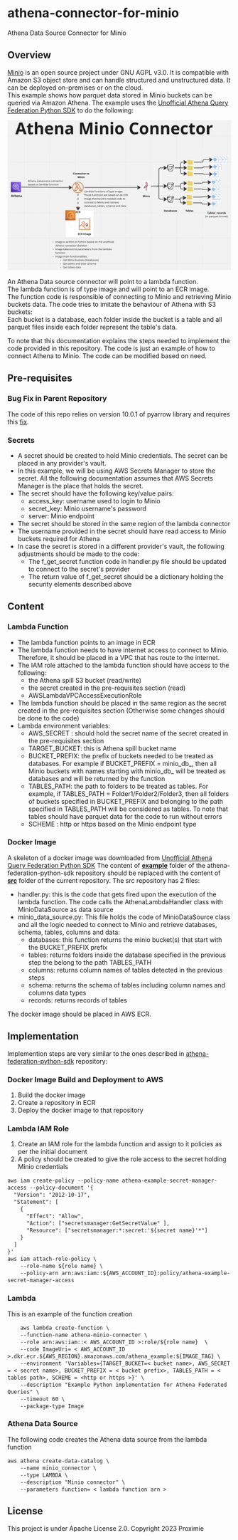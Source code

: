 # athena-connector-for-minio
Athena Data Source Connector for Minio

## Overview

[Minio](https://min.io) is an open source project under GNU AGPL v3.0. It is compatible with Amazon S3 object store and can handle structured and unstructured data. It can be deployed on-premises or on the cloud.  
This example shows how parquet data stored in Minio buckets can be queried via Amazon Athena. 
The example uses the [Unofficial Athena Query Federation Python SDK](https://github.com/dacort/athena-federation-python-sdk/) to do the following:
 
![](./Images/AthenaMinioConnectorSchema.png)

An Athena Data source connector will point to a lambda function.  
The lambda function is of type image and will point to an ECR image.  
The function code is responsible of connecting to Minio and retrieving Minio buckets data.
The code tries to imitate the behaviour of Athena with S3 buckets:   
Each bucket is a database, each folder inside the bucket is a table and all parquet files inside each folder represent the table's data.  

To note that this documentation explains the steps needed to implement the code provided in this repository. The code is just an example of how to connect Athena to Minio. The code can be modified based on need.

## Pre-requisites    
 
### Bug Fix in Parent Repository
The code of this repo relies on version 10.0.1 of pyarrow library and requires this [fix](https://github.com/dacort/athena-federation-python-sdk/pull/13/files#diff-fa602a8a75dc9dcc92261bac5f533c2a85e34fcceaff63b3a3a81d9acde2fc52).

### Secrets

- A secret should be created to hold Minio credentials. The secret can be placed in any provider's vault. 
- In this example, we will be using AWS Secrets Manager to store the secret. All the following documentation assumes that AWS Secrets Manager is the place that holds the secret.
- The secret should have the following key/value pairs:  
  - access_key: username used to login to Minio
  - secret_key: Minio username's password
  - server: Minio endpoint
- The secret should be stored in the same region of the lambda connector 
- The username provided in the secret should have read access to Minio buckets required for Athena
- In case the secret is stored in a different provider's vault, the following adjustments should be made to the code: 
  - The f_get_secret function code in handler.py file should be updated to connect to the secret's provider 
  - The return value of f_get_secret should be a dictionary holding the security elements described above

## Content

### Lambda Function

- The lambda function points to an image in ECR
- The lambda function needs to have internet access to connect to Minio. Therefore, it should be placed in a VPC that has route to the internet.
- The IAM role attached to the lambda function should have access to the following:
  - the Athena spill S3 bucket (read/write)
  - the secret created in the pre-requisites section (read)
  - AWSLambdaVPCAccessExecutionRole
- The lambda function should be placed in the same region as the secret created in the pre-requisites section (Otherwise some changes should be done to the code)
- Lambda environment variables:
  - AWS_SECRET : should hold the secret name of the secret created in the pre-requisites section
  - TARGET_BUCKET: this is Athena spill bucket name
  - BUCKET_PREFIX: the prefix of buckets needed to be treated as databases. For example if BUCKET_PREFIX = minio_db_, then all Minio buckets with names starting with minio_db_ will be treated as databases and will be returned by the function
  - TABLES_PATH: the path to folders to be treated as tables. For example, if TABLES_PATH = Folder1/Folder2/Folder3, then all folders of buckets specified in BUCKET_PREFIX and belonging to the path specified in TABLES_PATH will be considered as tables. To note that tables should have parquet data for the code to run without errors
  - SCHEME : http or https based on the Minio endpoint type

### Docker Image 

A skeleton of a docker image was downloaded from [Unofficial Athena Query Federation Python SDK](https://github.com/dacort/athena-federation-python-sdk/) 
The content of <u>**example**</u> folder of the athena-federation-python-sdk repository should be replaced with the content of <u>**src**</u> folder of the current repository.
The src repository has 2 files:
- handler.py: this is the code that gets fired upon the execution of the lambda function. The code calls the AthenaLambdaHandler class with MinioDataSource as data source
- minio_data_source.py: This file holds the code of MinioDataSource class and all the logic needed to connect to Minio and retrieve databases, schema, tables, columns and data:
    - databases: this function returns the minio bucket(s) that start with the BUCKET_PREFIX prefix
    - tables: returns folders inside the database specified in the previous step the belong to the path TABLES_PATH
    - columns: returns column names of tables detected in the previous steps
    - schema: returns the schema of tables including column names and columns data types
    - records: returns records of tables

The docker image should be placed in AWS ECR.

## Implementation
Implemention steps are very similar to the ones described in [athena-federation-python-sdk](https://github.com/dacort/athena-federation-python-sdk#creating-your-lambda-function) repository:  

### Docker Image Build and Deployment to AWS

1. Build the docker image
2. Create a repository in ECR
3. Deploy the docker image to that repository

### Lambda IAM Role
1. Create an IAM role for the lambda function and assign to it policies as per the initial document
2. A policy should be created to give the role access to the secret holding Minio credentials


```shell
aws iam create-policy --policy-name athena-example-secret-manager-access --policy-document '{
  "Version": "2012-10-17",
  "Statement": [
    {
      "Effect": "Allow",
      "Action": ["secretsmanager:GetSecretValue" ],
      "Resource": ["secretsmanager:*:secret:'${secret name}'*"] 
    } 
  ]
}'
aws iam attach-role-policy \
    --role-name ${role name} \
    --policy-arn arn:aws:iam::${AWS_ACCOUNT_ID}:policy/athena-example-secret-manager-access
```

### Lambda
This is an example of the function creation
```shell
    aws lambda create-function \
    --function-name athena-minio-connector \
    --role arn:aws:iam::< AWS_ACCOUNT_ID >:role/${role name}  \
    --code ImageUri= < AWS_ACCOUNT_ID >.dkr.ecr.${AWS_REGION}.amazonaws.com/athena_example:${IMAGE_TAG} \
    --environment 'Variables={TARGET_BUCKET=< bucket name>, AWS_SECRET = < secret name>, BUCKET_PREFIX = < bucket prefix>, TABLES_PATH = < tables path>, SCHEME = <http or https >}' \
    --description "Example Python implementation for Athena Federated Queries" \
    --timeout 60 \
    --package-type Image
```
### Athena Data Source 
The following code creates the Athena data source from the lambda function
```shell
aws athena create-data-catalog \
    --name minio_connector \
    --type LAMBDA \
    --description "Minio connector" \
    --parameters function= < lambda function arn >
``` 


## License

This project is under Apache License 2.0.
Copyright 2023 Proximie 